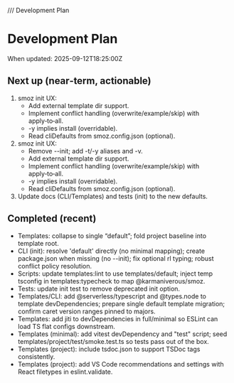 /// Development Plan

# Development Plan

When updated: 2025-09-12T18:25:00Z

## Next up (near‑term, actionable)

1. smoz init UX:
   - Add external template dir support.
   - Implement conflict handling (overwrite/example/skip) with apply‑to‑all.
   - -y implies install (overridable).
   - Read cliDefaults from smoz.config.json (optional).
2. smoz init UX:
   - Remove --init; add -t/-y aliases and -v.
   - Add external template dir support.
   - Implement conflict handling (overwrite/example/skip) with apply‑to‑all.
   - -y implies install (overridable).
   - Read cliDefaults from smoz.config.json (optional).
3. Update docs (CLI/Templates) and tests (init) to the new defaults.

## Completed (recent)

- Templates: collapse to single “default”; fold project baseline into template root.
- CLI (init): resolve 'default' directly (no minimal mapping); create package.json when missing (no --init); fix optional rl typing; robust conflict policy resolution.
- Scripts: update templates:lint to use templates/default; inject temp tsconfig in templates:typecheck to map @karmaniverous/smoz.
- Tests: update init test to remove deprecated init option.
- Templates/CLI: add @serverless/typescript and @types.node to template
  devDependencies; prepare single default template migration; confirm caret
  version ranges pinned to majors.
- Templates: add jiti to devDependencies in full/minimal so ESLint can load TS flat configs downstream.
- Templates (minimal): add vitest devDependency and "test" script; seed templates/project/test/smoke.test.ts so tests pass out of the box.
- Templates (project): include tsdoc.json to support TSDoc tags consistently.
- Templates (project): add VS Code recommendations and settings with React filetypes in eslint.validate.
